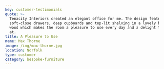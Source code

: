 ```yaml
---
key: customer-testimonials
quote: >-
  Tenacity Interiors created an elegant office for me. The design featured
  soft-close drawers, deep cupboards and top-lit shelving in a lovely blonde
  wood which makes the room a pleasure to use every day and a delight to look
  at.
title: A Pleasure to Use
name: Max Thorne
image: /img/max-thorne.jpg
location: Norfolk
type: customer
category: bespoke-furniture
---
```


